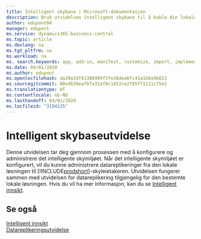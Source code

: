 ```yaml
---
title: Intelligent skybase | Microsoft-dokumentasjon
description: Bruk utvidelsen Intelligent skybase til å koble din lokale løsning til Business Central online.
author: edupont04
manager: edupont
ms.service: dynamics365-business-central
ms.topic: article
ms.devlang: na
ms.tgt_pltfrm: na
ms.workload: na
ms. search.keywords: app, add-in, manifest, customize, import, implement
ms.date: 04/01/2020
ms.author: edupont
ms.openlocfilehash: da20e2df61388909f5fe38dea6fc41a1b0a9b822
ms.sourcegitcommit: 88e4b30eaf6fa32af0c1452ce2f85ff1111c75e2
ms.translationtype: HT
ms.contentlocale: nb-NO
ms.lasthandoff: 04/01/2020
ms.locfileid: "3194135"
---
```

# <a name="intelligent-cloud-base-extension"></a>Intelligent skybaseutvidelse

Denne utvidelsen tar deg gjennom prosessen med å konfigurere og administrere det intelligente skymiljøet. Når det intelligente skymiljøet er konfigurert, vil du kunne administrere datareplikeringer fra den lokale løsningen til [!INCLUDE[prodshort](includes/prodshort.md)]-skyleietakeren. Utvidelsen fungerer sammen med utvidelsen for datareplikering tilgjengelig for den bestemte lokale løsningen. Hvis du vil ha mer informasjon, kan du se [Intelligent innsikt](about-intelligent-cloud.md).  

## <a name="see-also"></a>Se også

[Intelligent innsikt](about-intelligent-cloud.md)  
[Datareplikeringsutvidelse](ui-extensions-data-replication.md)  
